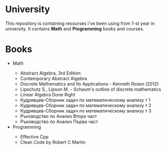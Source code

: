 # University

This repository is containing resourses i've been using from 1-st year in university. It contains **Math** and **Programming** books and courses. 


# Books

<ul>  
<li>Math</li>
<ul>
<li>Abstract Algebra, 3rd Edition </li>
<li>Contemporary Abstract Algebra</li>
<li>Discrete Mathematics and Its Applications - Kenneth Rosen (2012)</li>
<li>Lipschutz S., Lipson M. - Schaum's outline of discrete mathematics</li>
<li>Linear Algebra Done Right</li>
<li>Кудрявцев-Сборник задач по математическому анализу т 1</li>
<li>Кудрявцев-Сборник задач по математическому анализу т 2</li>
<li>Кудрявцев-Сборник задач по математическому анализу т 3</li>
<li>Ръководство по Анализ Втора част</li>
<li>Ръководство по Анализ Първа част</li>
</ul>
<li>Programming</li>
<ul>
<li>Effective Cpp</li>
<li>Clean Code by Robert C Martin</li>
</ul>
</ul>

